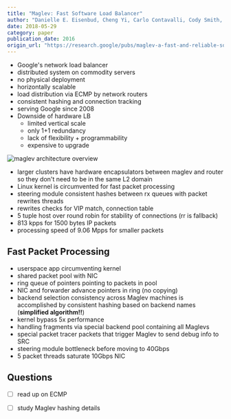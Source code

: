 ```yaml
---
title: "Maglev: Fast Software Load Balancer"
author: "Danielle E. Eisenbud, Cheng Yi, Carlo Contavalli, Cody Smith, Ardas Cilingiroglu, Bin Cheyney, Wentao Shang, Jinnah Dylan Hosein, Roman Kononov, Eric Mann-Hielscher"
date: 2018-05-29
category: paper
publication_date: 2016
origin_url: "https://research.google/pubs/maglev-a-fast-and-reliable-software-network-load-balancer/"
---
```


- Google's network load balancer
- distributed system on commodity servers
- no physical deployment
- horizontally scalable
- load distribution via ECMP by network routers
- consistent hashing and connection tracking
- serving Google since 2008
- Downside of hardware LB
  - limited vertical scale
  - only 1+1 redundancy
  - lack of flexibility + programmability
  - expensive to upgrade

![maglev architecture overview](/images/reading/maglev/sketch.png)

- larger clusters have hardware encapsulators between maglev and router so they don't need to be in the same L2 domain
- Linux kernel is circumvented for fast packet processing
- steering module consistent hashes between rx queues with packet rewrites threads
- rewrites checks for VIP match, connection table
- 5 tuple host over round robin for stability of connections (rr is fallback)
- 813 kpps for 1500 bytes IP packets
- processing speed of 9.06 Mpps for smaller packets

## Fast Packet Processing
- userspace app circumventing kernel
- shared packet pool with NIC
- ring queue of pointers pointing to packets in pool
- NIC and forwarder advance pointers in ring (no copying)
- backend selection consistency across Maglev machines is accomplished by consistent hashing based on backend names (**simplified algorithm!!**)
- kernel bypass 5x performance
- handling fragments via special backend pool containing all Maglevs
- special packet tracer packets that trigger Maglev to send debug info to SRC
- steering module bottleneck before moving to 40Gbps
- 5 packet threads saturate 10Gbps NIC

## Questions
- [ ] read up on ECMP
- [ ] study Maglev hashing details


